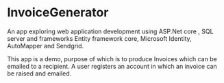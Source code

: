 # InvoiceGenerator
An app exploring  web application development using ASP.Net core  , SQL server and frameworks Entity framework core, Microsoft Identity,
AutoMapper and Sendgrid.   


This app is a demo, purpose of which is to produce Invoices which can be emailed to a recipient. A user registers an account in which an invoice 
can be raised and emailed.


   



